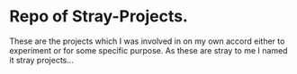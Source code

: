 # Repo of Stray-Projects. 
These are the projects which I was involved in on my own accord either to experiment or for some specific purpose.
As these are stray to me I named it stray projects... 
